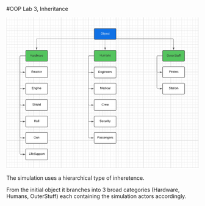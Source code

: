 #OOP Lab 3, Inheritance

![diagram](inh_diagram.png)

The simulation uses a hierarchical type of inheretence. 

From the initial object it branches into 3 broad categories (Hardware, Humans, OuterStuff) each containing the simulation actors accordingly.
